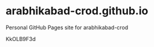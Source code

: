 # arabhikabad-crod.github.io
Personal GitHub Pages site for arabhikabad-crod































































KkOLB9F3d
